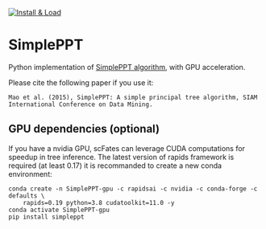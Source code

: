 [![Install & Load](https://github.com/LouisFaure/simpleppt/actions/workflows/install.yml/badge.svg)](https://github.com/LouisFaure/simpleppt/actions/workflows/install.yml)

# SimplePPT
Python implementation of [SimplePPT algorithm](https://doi.org/10.1137/1.9781611974010.89), with GPU acceleration.

Please cite the following paper if you use it:

```
Mao et al. (2015), SimplePPT: A simple principal tree algorithm, SIAM International Conference on Data Mining.
```

GPU dependencies (optional)
---------------------------

If you have a nvidia GPU, scFates can leverage CUDA computations for speedup in tree inference. The latest version of rapids framework is required (at least 0.17) it is recommanded to create a new conda environment:

    conda create -n SimplePPT-gpu -c rapidsai -c nvidia -c conda-forge -c defaults \
        rapids=0.19 python=3.8 cudatoolkit=11.0 -y
    conda activate SimplePPT-gpu
    pip install simpleppt
